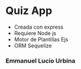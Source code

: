 # Quiz App

- Creada con express
- Requiere Node js
- Motor de Plantillas Ejs
- ORM Sequelize

### Emmanuel Lucio Urbina